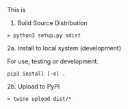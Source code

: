 This is


1.  Build Source Distribution

```
> python3 setup.py sdist
```


2a. Install to local system (development)

For use, testing or development.

```
pip3 install [-e] .
```



2b.  Upload to PyPl

```
> twine upload dist/*
```
